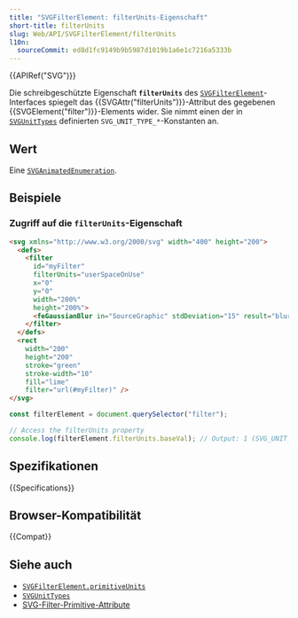 ```yaml
---
title: "SVGFilterElement: filterUnits-Eigenschaft"
short-title: filterUnits
slug: Web/API/SVGFilterElement/filterUnits
l10n:
  sourceCommit: ed8d1fc9149b9b5987d1019b1a6e1c7216a5333b
---
```


{{APIRef("SVG")}}

Die schreibgeschützte Eigenschaft **`filterUnits`** des [`SVGFilterElement`](/de/docs/Web/API/SVGFilterElement)-Interfaces spiegelt das {{SVGAttr("filterUnits")}}-Attribut des gegebenen {{SVGElement("filter")}}-Elements wider. Sie nimmt einen der in [`SVGUnitTypes`](/de/docs/Web/API/SVGUnitTypes) definierten `SVG_UNIT_TYPE_*`-Konstanten an.

## Wert

Eine [`SVGAnimatedEnumeration`](/de/docs/Web/API/SVGAnimatedEnumeration).

## Beispiele

### Zugriff auf die `filterUnits`-Eigenschaft

```html
<svg xmlns="http://www.w3.org/2000/svg" width="400" height="200">
  <defs>
    <filter
      id="myFilter"
      filterUnits="userSpaceOnUse"
      x="0"
      y="0"
      width="200%"
      height="200%">
      <feGaussianBlur in="SourceGraphic" stdDeviation="15" result="blurred" />
    </filter>
  </defs>
  <rect
    width="200"
    height="200"
    stroke="green"
    stroke-width="10"
    fill="lime"
    filter="url(#myFilter)" />
</svg>
```

```js
const filterElement = document.querySelector("filter");

// Access the filterUnits property
console.log(filterElement.filterUnits.baseVal); // Output: 1 (SVG_UNIT_TYPE_USERSPACEONUSE)
```

## Spezifikationen

{{Specifications}}

## Browser-Kompatibilität

{{Compat}}

## Siehe auch

- [`SVGFilterElement.primitiveUnits`](/de/docs/Web/API/SVGFilterElement/primitiveUnits)
- [`SVGUnitTypes`](/de/docs/Web/API/SVGUnitTypes)
- [SVG-Filter-Primitive-Attribute](/de/docs/Web/SVG/Attribute#filters_attributes)
